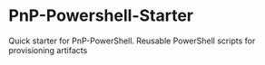 # PnP-Powershell-Starter
Quick starter for PnP-PowerShell. Reusable PowerShell scripts for provisioning artifacts

